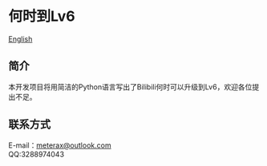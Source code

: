 # 何时到Lv6
[English](https://github.com/meteraxu/whentolv6/blob/main/README.md)

## 简介
本开发项目将用简洁的Python语言写出了Bilibili何时可以升级到Lv6，欢迎各位提出不足。

## 联系方式
E-mail：meterax@outlook.com<br>
QQ:3288974043
